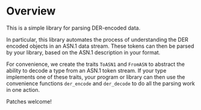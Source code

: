 # Overview

This is a simple library for parsing DER-encoded data.

In particular, this library automates the process of understanding the DER
encoded objects in an ASN.1 data stream. These tokens can then be parsed by your
library, based on the ASN.1 description in your format.

For convenience, we create the traits `ToASN1` and `FromASN` to abstract the
ability to decode a type from an ASN.1 token stream. If your type implements one
of these traits, your program or library can then use the convenience functions
`der_encode` and `der_decode` to do all the parsing work in one action.

Patches welcome!
